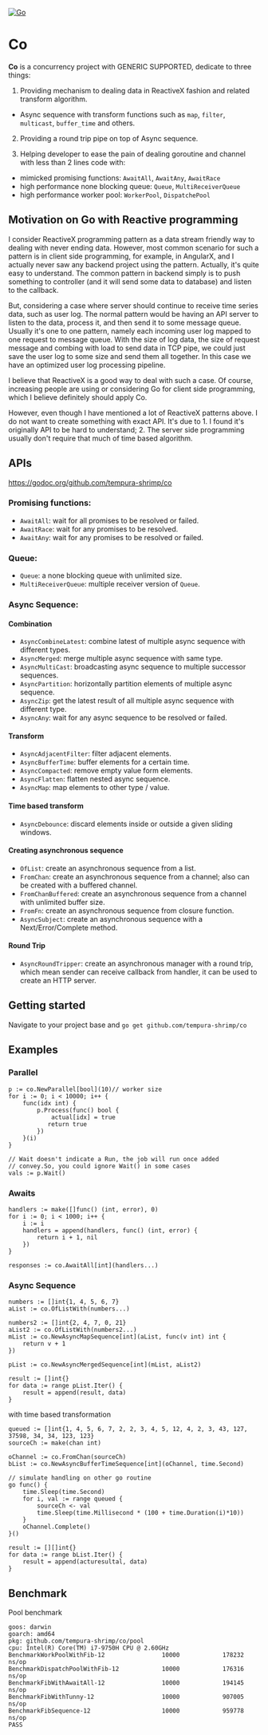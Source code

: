 [![Go](https://github.com/tempura-shrimp/co/actions/workflows/go.yml/badge.svg)](https://github.com/tempura-shrimp/co/actions/workflows/go.yml)

# Co

**Co** is a concurrency project with GENERIC SUPPORTED, dedicate to three things:

1. Providing mechanism to dealing data in ReactiveX fashion and related transform algorithm.

- Async sequence with transform functions such as `map`, `filter`, `multicast`, `buffer_time` and others.

2. Providing a round trip pipe on top of Async sequence.

3. Helping developer to ease the pain of dealing goroutine and channel with less than 2 lines code with:

- mimicked promising functions: `AwaitAll`, `AwaitAny`, `AwaitRace`
- high performance none blocking queue: `Queue`, `MultiReceiverQueue`
- high performance worker pool: `WorkerPool`, `DispatchePool`

## Motivation on Go with Reactive programming

I consider ReactiveX programming pattern as a data stream friendly way to dealing with never ending data. However, most common scenario for such a pattern is in client side programming, for example, in AngularX, and I actually never saw any backend project using the pattern. Actually, it's quite easy to understand. The common pattern in backend simply is to push something to controller (and it will send some data to database) and listen to the callback.

But, considering a case where server should continue to receive time series data, such as user log. The normal pattern would be having an API server to listen to the data, process it, and then send it to some message queue. Usually it's one to one pattern, namely each incoming user log mapped to one request to message queue. With the size of log data, the size of request message and combing with load to send data in TCP pipe, we could just save the user log to some size and send them all together. In this case we have an optimized user log processing pipeline.

I believe that ReactiveX is a good way to deal with such a case. Of course, increasing people are using or considering Go for client side programming, which I believe definitely should apply Co.

However, even though I have mentioned a lot of ReactiveX patterns above. I do not want to create something with exact API. It's due to 1. I found it's originally API to be hard to understand; 2. The server side programming usually don't require that much of time based algorithm.

## APIs

https://godoc.org/github.com/tempura-shrimp/co

### Promising functions:

- `AwaitAll`: wait for all promises to be resolved or failed.
- `AwaitRace`: wait for any promises to be resolved.
- `AwaitAny`: wait for any promises to be resolved or failed.

### Queue:

- `Queue`: a none blocking queue with unlimited size.
- `MultiReceiverQueue`: multiple receiver version of `Queue`.

### Async Sequence:

#### Combination

- `AsyncCombineLatest`: combine latest of multiple async sequence with different types.
- `AsyncMerged`: merge multiple async sequence with same type.
- `AsyncMultiCast`: broadcasting async sequence to multiple successor sequences.
- `AsyncPartition`: horizontally partition elements of multiple async sequence.
- `AsyncZip`: get the latest result of all multiple async sequence with different type.
- `AsyncAny`: wait for any async sequence to be resolved or failed.

#### Transform

- `AsyncAdjacentFilter`: filter adjacent elements.
- `AsyncBufferTime`: buffer elements for a certain time.
- `AsyncCompacted`: remove empty value form elements.
- `AsyncFlatten`: flatten nested async sequence.
- `AsyncMap`: map elements to other type / value.

#### Time based transform

- `AsyncDebounce`: discard elements inside or outside a given sliding windows.

#### Creating asynchronous sequence

- `OfList`: create an asynchronous sequence from a list.
- `FromChan`: create an asynchronous sequence from a channel; also can be created with a buffered channel.
- `FromChanBuffered`: create an asynchronous sequence from a channel with unlimited buffer size.
- `FromFn`: create an asynchronous sequence from closure function.
- `AsyncSubject`: create an asynchronous sequence with a Next/Error/Complete method.

#### Round Trip

- `AsyncRoundTripper`: create an asynchronous manager with a round trip, which mean sender can receive callback from handler, it can be used to create an HTTP server.

## Getting started

Navigate to your project base and `go get github.com/tempura-shrimp/co`

## Examples

### Parallel

```golang
p := co.NewParallel[bool](10)// worker size
for i := 0; i < 10000; i++ {
    func(idx int) {
        p.Process(func() bool {
            actual[idx] = true
           return true
        })
    }(i)
}

// Wait doesn't indicate a Run, the job will run once added
// convey.So, you could ignore Wait() in some cases
vals := p.Wait()
```

### Awaits

```golang
handlers := make([]func() (int, error), 0)
for i := 0; i < 1000; i++ {
    i := i
    handlers = append(handlers, func() (int, error) {
        return i + 1, nil
    })
}

responses := co.AwaitAll[int](handlers...)
```

### Async Sequence

```golang
numbers := []int{1, 4, 5, 6, 7}
aList := co.OfListWith(numbers...)

numbers2 := []int{2, 4, 7, 0, 21}
aList2 := co.OfListWith(numbers2...)
mList := co.NewAsyncMapSequence[int](aList, func(v int) int {
    return v + 1
})

pList := co.NewAsyncMergedSequence[int](mList, aList2)

result := []int{}
for data := range pList.Iter() {
    result = append(result, data)
}
```

with time based transformation

```golang
queued := []int{1, 4, 5, 6, 7, 2, 2, 3, 4, 5, 12, 4, 2, 3, 43, 127, 37598, 34, 34, 123, 123}
sourceCh := make(chan int)

oChannel := co.FromChan(sourceCh)
bList := co.NewAsyncBufferTimeSequence[int](oChannel, time.Second)

// simulate handling on other go routine
go func() {
    time.Sleep(time.Second)
    for i, val := range queued {
        sourceCh <- val
        time.Sleep(time.Millisecond * (100 + time.Duration(i)*10))
    }
    oChannel.Complete()
}()

result := [][]int{}
for data := range bList.Iter() {
    result = append(acturesultal, data)
}
```

## Benchmark

Pool benchmark

```
goos: darwin
goarch: amd64
pkg: github.com/tempura-shrimp/co/pool
cpu: Intel(R) Core(TM) i7-9750H CPU @ 2.60GHz
BenchmarkWorkPoolWithFib-12                10000            178232 ns/op
BenchmarkDispatchPoolWithFib-12            10000            176316 ns/op
BenchmarkFibWithAwaitAll-12                10000            194145 ns/op
BenchmarkFibWithTunny-12                   10000            907005 ns/op
BenchmarkFibSequence-12                    10000            959778 ns/op
PASS
```
